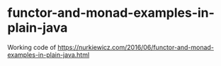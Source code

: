 # functor-and-monad-examples-in-plain-java
Working code of https://nurkiewicz.com/2016/06/functor-and-monad-examples-in-plain-java.html
